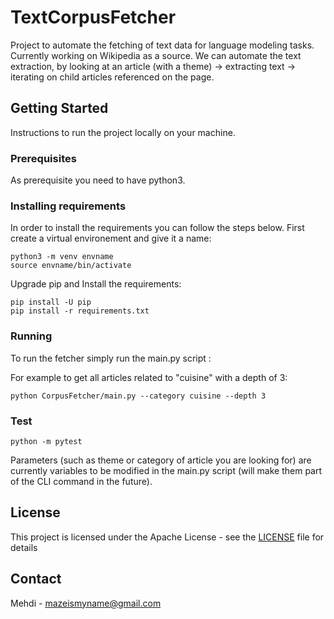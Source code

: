 # TextCorpusFetcher

Project to automate the fetching of text data for language modeling tasks. Currently working on Wikipedia as a source.
We can automate the text extraction, by looking at an article (with a theme) -> extracting text -> iterating on child articles referenced on the page.

## Getting Started

Instructions to run the project locally on your machine.

### Prerequisites

As prerequisite you need to have python3.

### Installing requirements

In order to install the requirements you can follow the steps below. First create a virtual environement and give it a name:

```
python3 -m venv envname
source envname/bin/activate
```

Upgrade pip and Install the requirements:

```
pip install -U pip
pip install -r requirements.txt
```

### Running

To run the fetcher simply run the main.py script :

For example to get all articles related to "cuisine" with a depth of 3:

```
python CorpusFetcher/main.py --category cuisine --depth 3 
```

### Test

```
python -m pytest 
```

Parameters (such as theme or category of article you are looking for) are currently variables to be modified in the main.py script (will make them part of the CLI command in the future).

## License

This project is licensed under the Apache License - see the [LICENSE](LICENSE) file for details

## Contact

Mehdi - mazeismyname@gmail.com